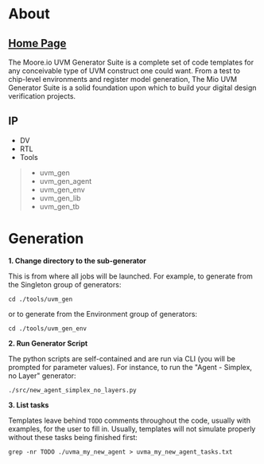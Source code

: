 # About
## [Home Page](https://datum-technology-corporation.github.io/uvm_gen/)
The Moore.io UVM Generator Suite is a complete set of code templates for any conceivable type of UVM construct one could want. From a test to chip-level environments and register model generation, The Mio UVM Generator Suite is a solid foundation upon which to build your digital design verification projects.

## IP
* DV
* RTL
* Tools
> * uvm_gen
> * uvm_gen_agent
> * uvm_gen_env
> * uvm_gen_lib
> * uvm_gen_tb


# Generation
**1. Change directory to the sub-generator**

This is from where all jobs will be launched.  For example, to generate from the Singleton group of generators:

```
cd ./tools/uvm_gen
```

or to generate from the Environment group of generators:

```
cd ./tools/uvm_gen_env
```


**2. Run Generator Script**

The python scripts are self-contained and are run via CLI (you will be prompted for parameter values).  For instance,
to run the "Agent - Simplex, no Layer" generator:

```
./src/new_agent_simplex_no_layers.py
```


**3. List tasks**

Templates leave behind `TODO` comments throughout the code, usually with examples, for the user to fill in.  Usually, templates will not simulate properly without these tasks being finished first:

```
grep -nr TODO ./uvma_my_new_agent > uvma_my_new_agent_tasks.txt
```

